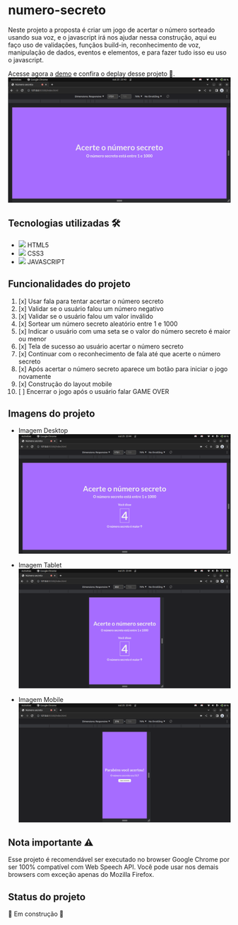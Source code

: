 # numero-secreto
<p>Neste projeto a proposta é criar um jogo de acertar o número sorteado usando sua voz, e o javascript irá nos ajudar nessa construção, aqui eu faço uso de validações, funçãos build-in, reconhecimento de voz, manipulação de dados, eventos e elementos, e para fazer tudo isso eu uso o javascript.</p>

<p>Acesse agora a <a href="https://numero-secreto-pied.vercel.app/">demo</a> e confira o deplay desse projeto 🚀.
<img src="assets/img/desk2.png" alt="Imagem inicial do projeto numero-secreto"></p>

## Tecnologias utilizadas 🛠️
* <img src="https://cdn.jsdelivr.net/gh/devicons/devicon/icons/html5/html5-original.svg" width="30px" /> HTML5
* <img src="https://cdn.jsdelivr.net/gh/devicons/devicon/icons/css3/css3-original.svg" width="30px" /> CSS3
* <img src="https://cdn.jsdelivr.net/gh/devicons/devicon/icons/javascript/javascript-plain.svg" width="30px" /> JAVASCRIPT

## Funcionalidades do projeto
1. [x] Usar fala para tentar acertar o número secreto 
2. [x] Validar se o usuário falou um número negativo
3. [x] Validar se o usuário falou um valor inválido
4. [x] Sortear um número secreto aleatório entre 1 e 1000
5. [x] Indicar o usuário com uma seta se o valor do número secreto é maior ou menor
6. [x] Tela de sucesso ao usuário acertar o número secreto
7. [x] Continuar com o reconhecimento de fala até que acerte o número secreto
8. [x] Após acertar o número secreto aparece um botão para iniciar o jogo novamente
9. [x] Construção do layout mobile
10. [ ] Encerrar o jogo após o usuário falar GAME OVER

## Imagens do projeto
* <p>Imagem Desktop<img src="assets/img/desk1.png" alt="Imagem desktop do projeto numero-secreto"></p>
* <p>Imagem Tablet<img src="assets/img/tablet.png" alt="Imagem tablet do projeto numero-secreto"></p>
* <p>Imagem Mobile<img src="assets/img/mobo.png" alt="Imagem mobile do projeto numero-secreto"></p>

## Nota importante ⚠️
<p>
Esse projeto é recomendável ser executado no browser Google Chrome por ser 100% compatível com Web Speech API. Você pode usar nos demais browsers com exceção apenas do Mozilla Firefox.
</p>

## Status do projeto
<p>
🚧 Em construção 🚧
</p>

